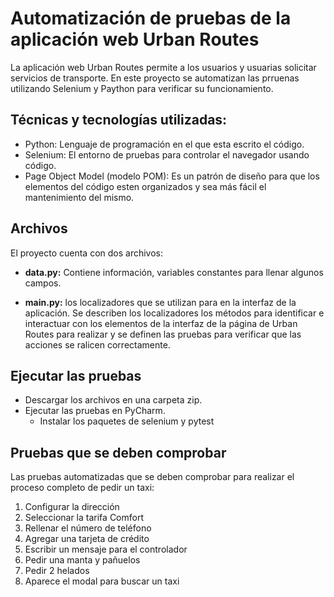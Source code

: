 # Automatización de pruebas de la aplicación web Urban Routes

  La aplicación web Urban Routes permite a los usuarios y usuarias solicitar servicios de transporte. En este proyecto se automatizan las prruenas utilizando Selenium y Paython para verificar su funcionamiento.

## Técnicas y tecnologías utilizadas:
  - Python: Lenguaje de programación en el que esta escrito el código.
  - Selenium: El entorno de pruebas para controlar el navegador usando código.
  - Page Object Model (modelo POM): Es un patrón de diseño para que los elementos del código esten organizados y sea más fácil el mantenimiento del mismo.

## Archivos
  El proyecto cuenta con dos archivos:
  - **data.py:**
      Contiene información, variables constantes para llenar algunos campos.
    
  - **main.py:** los localizadores que se utilizan para  en la interfaz de la aplicación.
      Se describen los localizadores los métodos para identificar e interactuar con los elementos de la interfaz de la página de Urban Routes para realizar y se definen las pruebas para verificar que las acciones se ralicen correctamente.

## Ejecutar las pruebas
  - Descargar los archivos en una carpeta zip.
  - Ejecutar las pruebas en PyCharm.
    - Instalar los paquetes de selenium y pytest 

## Pruebas que se deben comprobar
  Las pruebas automatizadas que se deben comprobar para realizar el proceso completo de pedir un taxi:
  1. Configurar la dirección 
  2. Seleccionar la tarifa Comfort
  3. Rellenar el número de teléfono
  4. Agregar una tarjeta de crédito
  5. Escribir un mensaje para el controlador
  6. Pedir una manta y pañuelos
  7. Pedir 2 helados
  8. Aparece el modal para buscar un taxi
